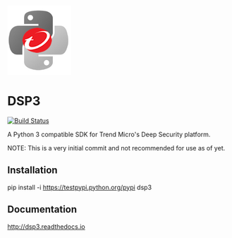 ![alt tag](/docs/source/_static/dsp3_logo.png?raw=true "DSP3")

DSP3
====
[![Build Status](https://travis-ci.org/jeffthorne/deep_security.svg?branch=master)](https://travis-ci.org/jeffthorne/deep_security)

A Python 3 compatible SDK for Trend Micro's Deep Security platform.

NOTE: This is a very initial commit and not recommended for use as of yet.

## Installation
pip install -i https://testpypi.python.org/pypi dsp3


## Documentation
http://dsp3.readthedocs.io 

